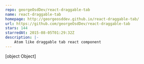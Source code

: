```yaml
---
repo: georgeOsdDev/react-draggable-tab
name: react-draggable-tab
homepage: http://georgeosddev.github.io/react-draggable-tab/
url: https://github.com/georgeOsdDev/react-draggable-tab
stars: 144
starredAt: 2015-08-05T01:29:32Z
description: |-
    Atom like draggable tab react component
---
```


[object Object]
